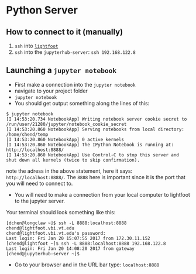 # Python Server

## How to connect to it (manually)

1. `ssh` into [`lightfoot`](https://github.com/bi-sdal/wiki/blob/master/servers/README.md)
2. `ssh` into the `jupyterhub-server`: `ssh 192.168.122.8`


## Launching a `jupyter notebook`

- First make a connection into the `jupyter notebook`
- navigate to your project folder
- `jupyter notebook`
- You should get output something along the lines of this:

```
$ jupyter notebook
[I 14:53:20.734 NotebookApp] Writing notebook server cookie secret to /run/user/21280/jupyter/notebook_cookie_secret
[I 14:53:20.860 NotebookApp] Serving notebooks from local directory: /home/chend/temp
[I 14:53:20.860 NotebookApp] 0 active kernels 
[I 14:53:20.860 NotebookApp] The IPython Notebook is running at: http://localhost:8888/
[I 14:53:20.860 NotebookApp] Use Control-C to stop this server and shut down all kernels (twice to skip confirmation).
```

note the adress in the above statement, here it says: `http://localhost:8888/`.
The `8888` here is important since it is the port that you will need to connect to.

- You will need to make a connection from your local computer to lightfoot to the jupyter server.

Your terminal should look something like this:

```
[dchen@longclaw ~]$ ssh -L 8888:localhost:8888 chend@lightfoot.vbi.vt.edu
chend@lightfoot.vbi.vt.edu's password: 
Last login: Fri Jan 20 15:07:55 2017 from 172.30.11.152
[chend@lightfoot ~]$ ssh -L 8888:localhost:8888 192.168.122.8
Last login: Fri Jan 20 14:08:20 2017 from gateway
[chend@jupyterhub-server ~]$ 
```

- Go to your browser and in the URL bar type: `localhost:8888`
